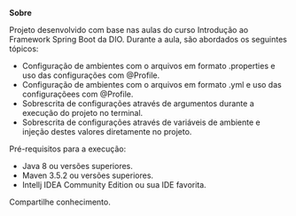 **Sobre**

Projeto desenvolvido com base nas aulas do curso Introdução ao Framework Spring Boot da DIO.
Durante a aula, são abordados os seguintes tópicos:

* Configuração de ambientes com o arquivos em formato .properties e uso das configurações com @Profile.
* Configuração de ambientes com o arquivos em formato .yml e uso das configuraçõees com @Profile.
* Sobrescrita de configurações através de argumentos durante a execução do projeto no terminal.
* Sobrescrita de configurações através de variáveis de ambiente e injeção destes valores diretamente no projeto.

Pré-requisitos para a execução:
* Java 8 ou versões superiores.
* Maven 3.5.2 ou versões superiores.
* Intellj IDEA Community Edition ou sua IDE favorita.

Compartilhe conhecimento.
